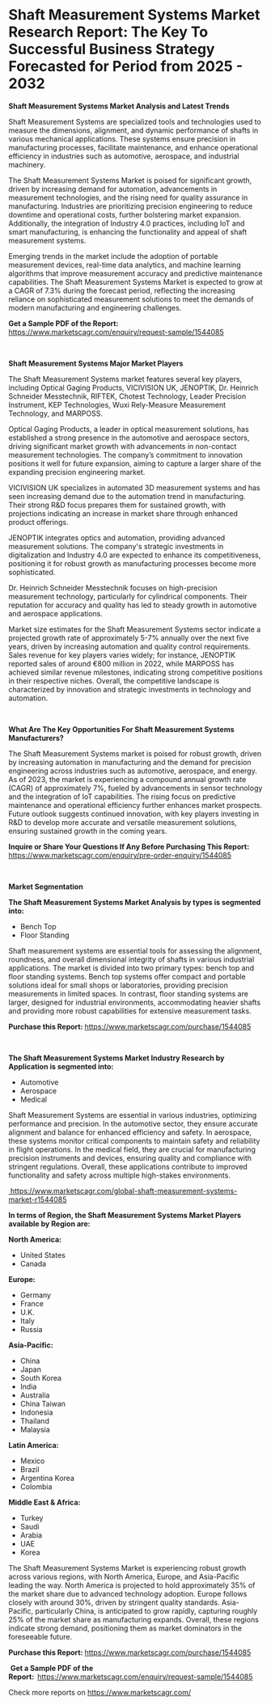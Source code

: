 <p><h1>Shaft Measurement Systems Market Research Report: The Key To Successful Business Strategy Forecasted for Period from 2025 - 2032</h1></p><p><strong>Shaft Measurement Systems Market Analysis and Latest Trends</strong></p>
<p><p>Shaft Measurement Systems are specialized tools and technologies used to measure the dimensions, alignment, and dynamic performance of shafts in various mechanical applications. These systems ensure precision in manufacturing processes, facilitate maintenance, and enhance operational efficiency in industries such as automotive, aerospace, and industrial machinery. </p><p>The Shaft Measurement Systems Market is poised for significant growth, driven by increasing demand for automation, advancements in measurement technologies, and the rising need for quality assurance in manufacturing. Industries are prioritizing precision engineering to reduce downtime and operational costs, further bolstering market expansion. Additionally, the integration of Industry 4.0 practices, including IoT and smart manufacturing, is enhancing the functionality and appeal of shaft measurement systems.</p><p>Emerging trends in the market include the adoption of portable measurement devices, real-time data analytics, and machine learning algorithms that improve measurement accuracy and predictive maintenance capabilities. The Shaft Measurement Systems Market is expected to grow at a CAGR of 7.3% during the forecast period, reflecting the increasing reliance on sophisticated measurement solutions to meet the demands of modern manufacturing and engineering challenges.</p></p>
<p><strong>Get a Sample PDF of the Report:&nbsp;</strong> <a href="https://www.marketscagr.com/enquiry/request-sample/1544085?utm_campaign=3098&utm_medium=2&utm_source=Github&utm_content=ia&utm_term=11042025&utm_id=shaft-measurement-systems">https://www.marketscagr.com/enquiry/request-sample/1544085</a></p>
<p>&nbsp;</p>
<p><strong>Shaft Measurement Systems Major Market Players</strong></p>
<p><p>The Shaft Measurement Systems market features several key players, including Optical Gaging Products, VICIVISION UK, JENOPTIK, Dr. Heinrich Schneider Messtechnik, RIFTEK, Chotest Technology, Leader Precision Instrument, KEP Technologies, Wuxi Rely-Measure Measurement Technology, and MARPOSS. </p><p>Optical Gaging Products, a leader in optical measurement solutions, has established a strong presence in the automotive and aerospace sectors, driving significant market growth with advancements in non-contact measurement technologies. The company’s commitment to innovation positions it well for future expansion, aiming to capture a larger share of the expanding precision engineering market.</p><p>VICIVISION UK specializes in automated 3D measurement systems and has seen increasing demand due to the automation trend in manufacturing. Their strong R&D focus prepares them for sustained growth, with projections indicating an increase in market share through enhanced product offerings.</p><p>JENOPTIK integrates optics and automation, providing advanced measurement solutions. The company's strategic investments in digitalization and Industry 4.0 are expected to enhance its competitiveness, positioning it for robust growth as manufacturing processes become more sophisticated.</p><p>Dr. Heinrich Schneider Messtechnik focuses on high-precision measurement technology, particularly for cylindrical components. Their reputation for accuracy and quality has led to steady growth in automotive and aerospace applications.</p><p>Market size estimates for the Shaft Measurement Systems sector indicate a projected growth rate of approximately 5-7% annually over the next five years, driven by increasing automation and quality control requirements. Sales revenue for key players varies widely; for instance, JENOPTIK reported sales of around €800 million in 2022, while MARPOSS has achieved similar revenue milestones, indicating strong competitive positions in their respective niches. Overall, the competitive landscape is characterized by innovation and strategic investments in technology and automation.</p></p>
<p>&nbsp;</p>
<p><strong>What Are The Key Opportunities For Shaft Measurement Systems Manufacturers?</strong></p>
<p><p>The Shaft Measurement Systems market is poised for robust growth, driven by increasing automation in manufacturing and the demand for precision engineering across industries such as automotive, aerospace, and energy. As of 2023, the market is experiencing a compound annual growth rate (CAGR) of approximately 7%, fueled by advancements in sensor technology and the integration of IoT capabilities. The rising focus on predictive maintenance and operational efficiency further enhances market prospects. Future outlook suggests continued innovation, with key players investing in R&D to develop more accurate and versatile measurement solutions, ensuring sustained growth in the coming years.</p></p>
<p><strong>Inquire or Share Your Questions If Any Before Purchasing This Report:</strong> <a href="https://www.marketscagr.com/enquiry/pre-order-enquiry/1544085?utm_campaign=3098&utm_medium=2&utm_source=Github&utm_content=ia&utm_term=11042025&utm_id=shaft-measurement-systems">https://www.marketscagr.com/enquiry/pre-order-enquiry/1544085</a></p>
<p>&nbsp;</p>
<p><strong>Market Segmentation</strong></p>
<p><strong>The Shaft Measurement Systems Market Analysis by types is segmented into:</strong></p>
<p><ul><li>Bench Top</li><li>Floor Standing</li></ul></p>
<p><p>Shaft measurement systems are essential tools for assessing the alignment, roundness, and overall dimensional integrity of shafts in various industrial applications. The market is divided into two primary types: bench top and floor standing systems. Bench top systems offer compact and portable solutions ideal for small shops or laboratories, providing precision measurements in limited spaces. In contrast, floor standing systems are larger, designed for industrial environments, accommodating heavier shafts and providing more robust capabilities for extensive measurement tasks.</p></p>
<p><strong>Purchase this Report:&nbsp;</strong><a href="https://www.marketscagr.com/purchase/1544085?utm_campaign=3098&utm_medium=2&utm_source=Github&utm_content=ia&utm_term=11042025&utm_id=shaft-measurement-systems">https://www.marketscagr.com/purchase/1544085</a></p>
<p>&nbsp;</p>
<p><strong>The Shaft Measurement Systems Market Industry Research by Application is segmented into:</strong></p>
<p><ul><li>Automotive</li><li>Aerospace</li><li>Medical</li></ul></p>
<p><p>Shaft Measurement Systems are essential in various industries, optimizing performance and precision. In the automotive sector, they ensure accurate alignment and balance for enhanced efficiency and safety. In aerospace, these systems monitor critical components to maintain safety and reliability in flight operations. In the medical field, they are crucial for manufacturing precision instruments and devices, ensuring quality and compliance with stringent regulations. Overall, these applications contribute to improved functionality and safety across multiple high-stakes environments.</p></p>
<p><a href="https://www.marketscagr.com/global-shaft-measurement-systems-market-r1544085?utm_campaign=3098&utm_medium=2&utm_source=Github&utm_content=ia&utm_term=11042025&utm_id=shaft-measurement-systems">&nbsp;https://www.marketscagr.com/global-shaft-measurement-systems-market-r1544085</a></p>
<p><strong>In terms of Region, the Shaft Measurement Systems Market Players available by Region are:</strong></p>
<p>
    <p> <strong> North America: </strong>
        <ul>
            <li>United States</li>
            <li>Canada</li>
        </ul>
        </p> 
    <p> <strong> Europe: </strong>
        <ul>
            <li>Germany</li>
            <li>France</li>
            <li>U.K.</li>
            <li>Italy</li>
            <li>Russia</li>
        </ul>
        </p> 
    <p> <strong> Asia-Pacific: </strong>
        <ul>
            <li>China</li>
            <li>Japan</li>
            <li>South Korea</li>
            <li>India</li>
            <li>Australia</li>
            <li>China Taiwan</li>
            <li>Indonesia</li>
            <li>Thailand</li>
            <li>Malaysia</li>
        </ul>
        </p> 
    <p> <strong> Latin America: </strong>
        <ul>
            <li>Mexico</li>
            <li>Brazil</li>
            <li>Argentina Korea</li>
            <li>Colombia</li>
        </ul>
        </p> 
    <p> <strong> Middle East & Africa: </strong>
        <ul>
            <li>Turkey</li>
            <li>Saudi</li>
            <li>Arabia</li>
            <li>UAE</li>
            <li>Korea</li>
        </ul>
    </p>
    </p>
<p><p>The Shaft Measurement Systems Market is experiencing robust growth across various regions, with North America, Europe, and Asia-Pacific leading the way. North America is projected to hold approximately 35% of the market share due to advanced technology adoption. Europe follows closely with around 30%, driven by stringent quality standards. Asia-Pacific, particularly China, is anticipated to grow rapidly, capturing roughly 25% of the market share as manufacturing expands. Overall, these regions indicate strong demand, positioning them as market dominators in the foreseeable future.</p></p>
<p><strong>Purchase this Report: </strong><a href="https://www.marketscagr.com/purchase/1544085?utm_campaign=3098&utm_medium=2&utm_source=Github&utm_content=ia&utm_term=11042025&utm_id=shaft-measurement-systems">https://www.marketscagr.com/purchase/1544085</a></p>
<p>&nbsp;<strong>Get a Sample PDF of the Report:&nbsp;&nbsp;</strong><a href="https://www.marketscagr.com/enquiry/request-sample/1544085?utm_campaign=3098&utm_medium=2&utm_source=Github&utm_content=ia&utm_term=11042025&utm_id=shaft-measurement-systems">https://www.marketscagr.com/enquiry/request-sample/1544085</a></p>
<p><strong></strong></p>
<p>Check more reports on <a href="https://www.marketscagr.com/?utm_campaign=3098&utm_medium=2&utm_source=Github&utm_content=ia&utm_term=11042025&utm_id=shaft-measurement-systems">https://www.marketscagr.com/</a></p>